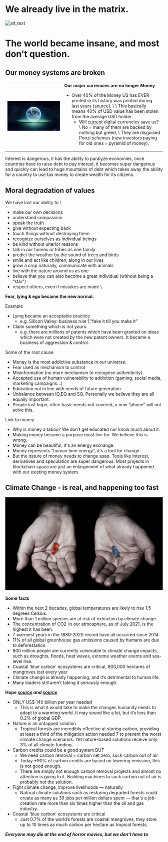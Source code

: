# We already live in the matrix.


![alt_text](../img/world_matrix.png "image_tooltip")



# The world became insane, and most don’t question.


## Our money systems are broken


<table>
  <tr>
   <td>
<img src="../img/earth.png" width="" alt="alt_text" title="image_tooltip">

   </td>
   <td><strong>Our major currencies are no longer Money</strong>
<ul>

<li>Over 40% of the Money US has EVER printed in its history was printed during last years (<a href="https://techstartups.com/2021/05/22/40-us-dollars-existence-printed-last-12-months-america-repeating-mistake-1921-weimar-germany/">source</a>).  \
 \
This basically means 40% of USD value has been stolen from the average USD holder.
<ul>

<li>Will <span style="text-decoration:underline;">current</span> digital currencies save us?  \
No = many of them are backed by nothing but greed, \
They are disguised Ponzi schemes (new investors paying for old ones = pyramid of money).
</li>
</ul>
</li>
</ul>
   </td>
  </tr>
</table>


Interest is dangerous, it has the ability to paralyze economies, once countries have to raise debt to pay interest, it becomes super dangerous and quickly can lead to huge mountains of debt which takes away the ability for a country to use tax money to create wealth for its citizens.


## Moral degradation of values

We have lost our ability to  \




* make our own decisions
* understand compassion
* speak the truth
* give without expecting back
* touch things without destroying them
* recognize ourselves as individual beings
* be kind without ulterior reasons
* talk in our homes or tribes as one family
* predict the weather by the sound of trees and birds
* smile and act like children; along in our lives
* grow a crop naturally, communicate with animals
* live with the nature around us as one
* believe that you can also become a great individual (without being a “star”)
* respect others, even if mistakes are made \


**Fear, lying & ego became the new normal.**

Example



* Lying became an acceptable practice
    * e.g. Silicon Valley: business rule 1,”fake it till you make it”
* Claim something which is not yours.
    * e.g. there are millions of patents which have been granted on ideas which were not created by the new patent owners. It became a business of aggression & control.

Some of the root cause



* Money is the most addictive substance in our universe.
* Fear used as mechanism to control
* Misinformation (no more mechanism to recognise authenticity)
* Accepted use of human vulnerability to addiction (gaming, social media, marketing campaigns…)
* Education not in line with needs of future generation
* Unbalance between IQ,EQ and SQ. Personally we believe they are all equally important.
* People lost hope, often basic needs not covered, a new “phone” will not solve this.

Link to money



* Why is money a taboo? We don’t get educated nor know much about it.
* Making money became a purpose most live for. We believe this is wrong.
* Money can be beautiful, it's an energy exchange.
* Money represents “human time energy”, it's a tool for change.
* But the nature of money needs to change asap. Tools like Interest, derivatives and speculation are super dangerous. Most projects in blockchain space are just an enlargement of what already happened with our existing money system. 


## 


## Climate Change - is real, and happening too fast


![alt_text](../img/red_blue_pill.png "image_tooltip")


**Some facts**



* Within the next 2 decades, global temperatures are likely to rise 1.5 degrees Celsius.
* More than 1 million species are at risk of extinction by climate change.
* The concentration of CO2 ​​​​​​​ in our atmosphere, as of July 2021, is the highest it has been.
* 7 warmest years in the 1880-2020 record have all occurred since 2014
* 11% of all global greenhouse gas emissions caused by humans are due to deforestation.
* 800 million people are currently vulnerable to climate change impacts, such as droughts, floods, heat waves, extreme weather events and sea-level rise. 
* Coastal ‘blue carbon’ ecosystems are critical, 800,000 hectares of mangroves lost every year
* ​​Climate change is already happening, and it’s detrimental to human life.
* Many leaders still aren’t taking it seriously enough.

**Hope 												_[source](https://www.conservation.org/stories/11-climate-change-facts-you-need-to-know) and [source](https://www.earthday.org/5-terrifying-climate-change-facts-scare-halloween/)_**



* ONLY US$ 140​ billion per year needed
    * This is what it would take to make the changes humanity needs to adapt to a warming world. It may sound like a lot, but it’s less than 0.2% of global GDP.
* Nature is an untapped solution
    * Tropical forests are incredibly effective at storing carbon, providing at least a third of the mitigation action needed 7 to prevent the worst climate change scenarios. Yet nature-based solutions receive only 3% of all climate funding. 
* Carbon credits could be a good system BUT
    * We need carbon removal = carbon net zero, suck carbon out of air.
    * Today +90% of carbon credits are based on lowering emission, this is not good enough.
    * There are simply not enough carbon removal projects and almost no attention is going to it. Building machines to suck carbon out of air is probably not the solution.
* Fight climate change, improve livelihoods — naturally
    * Natural climate solutions such as restoring degraded forests could create as many as 39 jobs per million dollars spent — that's a job-creation rate more than six times higher than the oil and gas industry.
* Coastal ‘blue carbon’ ecosystems are critical
    * Just 0.7% of the world’s forests are coastal mangroves, ​​​​​they store up to 10 times as much carbon per hectare as tropical forests. 

**_Everyone may die at the end of horror movies, but we don’t have to_**


